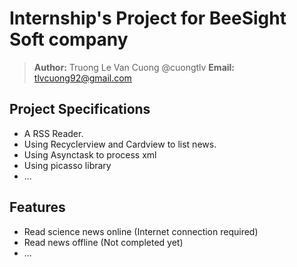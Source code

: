 # Internship's Project for BeeSight Soft company

> **Author:** Truong Le Van Cuong @cuongtlv
> **Email:** <tlvcuong92@gmail.com>

## Project Specifications
+ A RSS Reader.
+ Using Recyclerview and Cardview to list news.
+ Using Asynctask to process xml
+ Using picasso library
+ ...
## Features
+ Read science news online (Internet connection required)
+ Read news offline (Not completed yet)
+ ...
